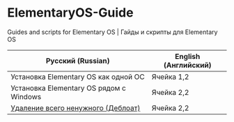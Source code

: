 # ElementaryOS-Guide
Guides and scripts for Elementary OS | Гайды и скрипты для Elementary OS
<table>
  <thead>
    <tr>
      <th>Русский (Russian)</th>
      <th>English (Английский)</th>
    </tr>
  </thead>
  <tbody>
    <tr>
      <td>Установка Elementary OS как одной ОС</td>
      <td>Ячейка 1,2</td>
    </tr>
    <tr>
      <td>Установка Elementary OS рядом с Windows</td>
      <td>Ячейка 2,2</td>
    </tr>
    <tr>
      <td><a href="https://daeroku.github.io/ElementaryOS-Guide/page/ru-debloat.md">Удаление всего ненужного (Деблоат)</a></td>
      <td>Ячейка 2,2</td>
    </tr>
  </tbody>
</table>
